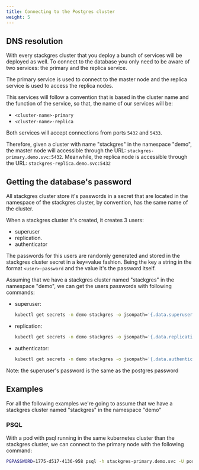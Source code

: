 ```yaml
---
title: Connecting to the Postgres cluster
weight: 5
---
```


## DNS resolution

With every stackgres cluster that you deploy a bunch of services will be deployed as well.  To connect to the database  you only need to be aware of two services: the primary and the replica service. 

The primary service is used to connect to the master node and the replica service is used to access the replica nodes. 

This services will follow a convention that is based in the cluster name and the function of the service, so that, the name of our services will be:
 
 - `<cluster-name>-primary`
 - `<cluster-name>-replica`

Both services will accept connections from ports `5432` and `5433`. 

Therefore, given a cluster with name "stackgres" in the namespace "demo", the master node will accessible through 
 the URL: `stackgres-primary.demo.svc:5432`.  Meanwhile, the replica node is accessible through the URL: `stackgres-replica.demo.svc:5432`


## Getting the database's password

All stackgres cluster store it's passwords in a secret that are located in the namespace of the stackgres cluster, 
 by convention, has the same name of the cluster. 

When a stackgres cluster it's created, it creates 3 users: 
  
  - superuser
  - replication.
  - authenticator

The passwords for this users are randomly generated and stored in the stackgres cluster secret in a key=value fashion.  Being the key a string in the format `<user>-password` and the value it's the password itself. 

Assuming that we have a stackgres cluster named "stackgres" in the namespace "demo", we can get the users passwords with following commands:

 - superuser: 
   ``` sh
   kubectl get secrets -n demo stackgres -o jsonpath='{.data.superuser-password}' | base64 -d
   ```
 - replication: 
   ``` sh
   kubectl get secrets -n demo stackgres -o jsonpath='{.data.replication-password}' | base64 -d
   ```
 - authenticator: 
   ``` sh
   kubectl get secrets -n demo stackgres -o jsonpath='{.data.authenticator-password}' | base64 -d
   ```

Note: the superuser's password is the same as the postgres password

## Examples

For all the following examples we're going to assume that we have a stackgres   cluster named "stackgres" in the namespace "demo"

### PSQL

With a pod with psql running in the same kubernetes cluster than the stackgres cluster, we can connect to the primary node with the following command: 

``` sh
PGPASSWORD=1775-d517-4136-958 psql -h stackgres-primary.demo.svc -U postgres
```


